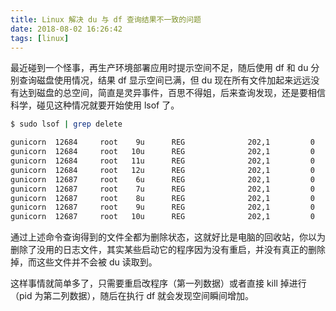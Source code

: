 ```yaml
---
title: Linux 解决 du 与 df 查询结果不一致的问题
date: 2018-08-02 16:26:42
tags: [linux]
---
```


最近碰到一个怪事，再生产环境部署应用时提示空间不足，随后使用 df 和 du 分别查询磁盘使用情况，结果 df 显示空间已满，但 du 现在所有文件加起来远远没有达到磁盘的总空间，简直是灵异事件，百思不得姐，后来查询发现，还是要相信科学，碰见这种情况就要开始使用 lsof 了。
<!-- more --><!-- toc -->

```bash
$ sudo lsof | grep delete

gunicorn  12684     root    9u      REG              202,1         0     262218 /tmp/wgunicorn-8i1jdgje (deleted)
gunicorn  12684     root   10u      REG              202,1         0     266807 /tmp/wgunicorn-mm95v3yh (deleted)
gunicorn  12684     root   11u      REG              202,1         0     266812 /tmp/wgunicorn-5m96ndz5 (deleted)
gunicorn  12684     root   12u      REG              202,1         0     266894 /tmp/wgunicorn-gq5yj56p (deleted)
gunicorn  12687     root    6u      REG              202,1         0     262184 /tmp/wgunicorn-5furub77 (deleted)
gunicorn  12687     root    7u      REG              202,1         0     262186 /tmp/wgunicorn-wbxhe1yf (deleted)
gunicorn  12687     root    8u      REG              202,1         0     262204 /tmp/wgunicorn-xc3x68bt (deleted)
gunicorn  12687     root    9u      REG              202,1         0     262218 /tmp/wgunicorn-8i1jdgje (deleted)
gunicorn  12687     root   10u      REG              202,1         0     266807 /tmp/wgunicorn-mm95v3yh (deleted)
```

通过上述命令查询得到的文件全都为删除状态，这就好比是电脑的回收站，你以为删除了没用的日志文件，其实某些启动它的程序因为没有重启，并没有真正的删除掉，而这些文件并不会被 du 读取到。

这样事情就简单多了，只需要重启改程序（第一列数据）或者直接 kill 掉进行（pid 为第二列数据），随后在执行 df 就会发现空间瞬间增加。

